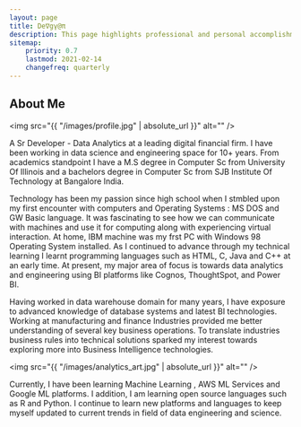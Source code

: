 ```yaml
---
layout: page
title: De∇gγ@π
description: This page highlights professional and personal accomplishments
sitemap:
    priority: 0.7
    lastmod: 2021-02-14
    changefreq: quarterly
---
```

## About Me

<span class="image left"><img src="{{ "/images/profile.jpg" | absolute_url }}" alt="" /></span>

A Sr Developer - Data Analytics at a leading digital financial firm. I have been working in data science and engineering space for 10+ years. From academics standpoint I have a M.S degree in Computer Sc from University Of Illinois and a bachelors degree in Computer Sc from SJB Institute Of Technology at Bangalore India.

Technology has been my passion since high school when I stmbled upon my first encounter with computers and Operating Systems : MS DOS and GW Basic language. It was fascinating to see how we can communicate with machines and use it for computing along with experiencing virtual interaction. At home, IBM machine was my frst PC with Windows 98 Operating System installed. As I continued to advance through my technical learning I learnt programming languages such as HTML, C, Java and C++ at an early time. At present, my major area of focus is towards data analytics and engineering using BI platforms like Cognos, ThoughtSpot, and Power BI. 


  <p>
  Having worked in data warehouse domain for many years, I have exposure to advanced knowledge of database systems and latest BI technologies. Working at manufacturing and finance Industries provided me better understanding of several key business operations. To translate industries business rules into technical solutions sparked my interest towards exploring more into Business Intelligence technologies.
  </p>


<span class="image left"><img src="{{ "/images/analytics_art.jpg" | absolute_url }}" alt="" /></span>

Currently, I have been learning Machine Learning , AWS ML Services and Google ML platforms. I addition,  I am learning open source languages such as R and Python. I continue to learn new platforms and languages to keep myself updated to current trends in field of data engineering and science.
